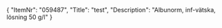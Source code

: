 {
  "ItemNr": "059487",
  "Title": "test",
  "Description": "Albunorm, inf-vätska, lösning 50 g/l"
}
